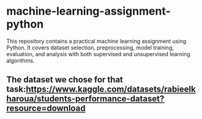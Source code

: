 # machine-learning-assignment-python
This repository contains a practical machine learning assignment using Python. It covers dataset selection, preprocessing, model training, evaluation, and analysis with both supervised and unsupervised learning algorithms.
## The dataset we chose for that task:https://www.kaggle.com/datasets/rabieelkharoua/students-performance-dataset?resource=download
